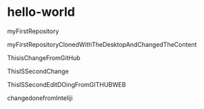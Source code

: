 # hello-world
myFirstRepository


myFirstRepositoryClonedWithTheDesktopAndChangedTheContent

ThisisChangeFromGitHub

ThisISSecondChange

ThisISSecondEditDOingFromGITHUBWEB

changedonefromInteliji
